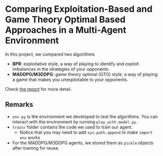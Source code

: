 # Comparing Exploitation-Based and Game Theory Optimal Based Approaches in a Multi-Agent Environment

In this project, we compared two algorithms
- **BPR**: exploitative style, a way of playing to identify and exploit imbalances in the strategies of your opponents.
- **MADDPG/M3DDPG**: game theory optimal (GTO) style, a way of playing a game that makes you 
unexploitable to your opponents.

Check [the report](https://drive.google.com/file/d/1AAI8e53vWmCa3qv-24zm3hL61XTQWDmy/view?usp=sharing) for more detail.

## Remarks

- `env.py` is the environment we developed to test the algorithms. You can interact with the environment by running `play_with_model.py`.
- `train/` folder contains the code we used to train our agent.
  - Notice that you may need to add `sys.path.append` to make `import env` works
- For the MADDPG/M3DDPG agents, we stored them as `pickle` objects after training for reuse.
